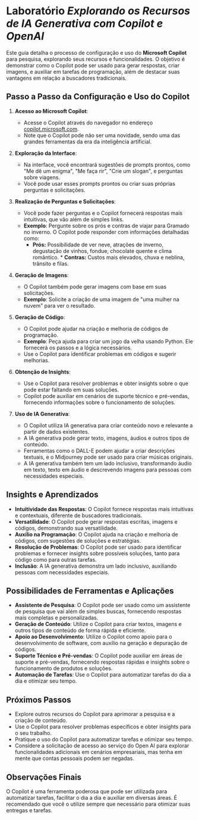 # Laboratório _Explorando os Recursos de IA Generativa com Copilot e OpenAI_

Este guia detalha o processo de configuração e uso do **Microsoft Copilot** para pesquisa, explorando seus recursos e funcionalidades. O objetivo é demonstrar como o Copilot pode ser usado para gerar respostas, criar imagens, e auxiliar em tarefas de programação, além de destacar suas vantagens em relação a buscadores tradicionais.

## Passo a Passo da Configuração e Uso do Copilot

1.  **Acesso ao Microsoft Copilot**:
    *   Acesse o Copilot através do navegador no endereço [copilot.microsoft.com](copilot.microsoft.com).
    *   Note que o Copilot pode não ser uma novidade, sendo uma das grandes ferramentas da era da inteligência artificial.

2.  **Exploração da Interface**:
    *   Na interface, você encontrará sugestões de prompts prontos, como "Me dê um enigma", "Me faça rir", "Crie um slogan", e perguntas sobre viagens.
    *   Você pode usar esses prompts prontos ou criar suas próprias perguntas e solicitações.

3.  **Realização de Perguntas e Solicitações**:
    *   Você pode fazer perguntas e o Copilot fornecerá respostas mais intuitivas, que vão além de simples links.
     *   **Exemplo**: Pergunte sobre os prós e contras de viajar para Gramado no inverno. O Copilot pode responder com informações detalhadas como:
         *   **Prós:** Possibilidade de ver neve, atrações de inverno, degustação de vinhos, fondue, chocolate quente e clima romântico.
        *   **Contras:** Custos mais elevados, chuva e neblina, trânsito e filas.

4.  **Geração de Imagens**:
    *   O Copilot também pode gerar imagens com base em suas solicitações.
    *   **Exemplo**: Solicite a criação de uma imagem de "uma mulher na nuvem" para ver o resultado.

5.  **Geração de Código**:
    *   O Copilot pode ajudar na criação e melhoria de códigos de programação.
     *   **Exemplo**: Peça ajuda para criar um jogo da velha usando Python. Ele fornecerá os passos e a lógica necessários.
    *   Use o Copilot para identificar problemas em códigos e sugerir melhorias.

6. **Obtenção de Insights**:
    *   Use o Copilot para resolver problemas e obter insights sobre o que pode estar faltando em suas soluções.
    *   Copilot pode auxiliar em cenários de suporte técnico e pré-vendas, fornecendo informações sobre o funcionamento de soluções.

7. **Uso de IA Generativa**:
    *   O Copilot utiliza IA generativa para criar conteúdo novo e relevante a partir de dados existentes.
    *   A IA generativa pode gerar texto, imagens, áudios e outros tipos de conteúdo.
    *   Ferramentas como o DALL-E podem ajudar a criar descrições textuais, e o Midjourney pode ser usado para criar músicas originais.
    *   A IA generativa também tem um lado inclusivo, transformando áudio em texto, texto em áudio e descrevendo imagens para pessoas com necessidades especiais.

## Insights e Aprendizados

*   **Intuitividade das Respostas**: O Copilot fornece respostas mais intuitivas e contextuais, diferente de buscadores tradicionais.
*   **Versatilidade**: O Copilot pode gerar respostas escritas, imagens e códigos, demonstrando sua versatilidade.
*   **Auxílio na Programação**: O Copilot ajuda na criação e melhoria de códigos, com sugestões de soluções e estratégias.
*  **Resolução de Problemas**: O Copilot pode ser usado para identificar problemas e fornecer insights sobre possíveis soluções, tanto para código como para outras tarefas.
*   **Inclusão**: A IA generativa demonstra um lado inclusivo, auxiliando pessoas com necessidades especiais.

## Possibilidades de Ferramentas e Aplicações

*   **Assistente de Pesquisa**: O Copilot pode ser usado como um assistente de pesquisa que vai além de simples buscas, fornecendo respostas mais completas e personalizadas.
*   **Geração de Conteúdo**: Utilize o Copilot para criar textos, imagens e outros tipos de conteúdo de forma rápida e eficiente.
*   **Apoio ao Desenvolvimento**: Utilize o Copilot como apoio para o desenvolvimento de software, com auxílio na geração e depuração de códigos.
*  **Suporte Técnico e Pré-vendas**: O Copilot pode auxiliar em áreas de suporte e pré-vendas, fornecendo respostas rápidas e insights sobre o funcionamento de produtos e soluções.
*   **Automação de Tarefas**: Use o Copilot para automatizar tarefas do dia a dia e otimizar seu tempo.

## Próximos Passos

*   Explore outros recursos do Copilot para aprimorar a pesquisa e a criação de conteúdo.
*   Use o Copilot para resolver problemas específicos e obter insights para o seu trabalho.
*   Pratique o uso do Copilot para automatizar tarefas e otimizar seu tempo.
*  Considere a solicitação de acesso ao serviço do Open AI para explorar funcionalidades adicionais em cenários empresariais, mas tenha em mente que contas pessoais podem ser negadas.

## Observações Finais

O Copilot é uma ferramenta poderosa que pode ser utilizada para automatizar tarefas, facilitar o dia a dia e auxiliar em diversas áreas. É recomendado que você o utilize sempre que necessário para otimizar suas entregas e tarefas.
